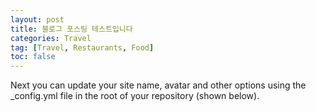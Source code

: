 ```yaml
---
layout: post
title: 블로그 포스팅 테스트입니다
categories: Travel
tag: [Travel, Restaurants, Food]
toc: false
---
```


Next you can update your site name, avatar and other options using the _config.yml file in the root of your repository (shown below).

